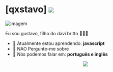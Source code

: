 # [qxstavo] <img src="https://encrypted-tbn0.gstatic.com/images?q=tbn:ANd9GcTJCSgdwKFwzJbKfAwpsjgiv31UlHNvcSsAzw&s">

![imagem](https://25.media.tumblr.com/034cbde93ca43ccaf7acd7e4232eeccf/tumblr_msieuuvps91sgkj5wo1_500.gif)

Eu sou gustavo, filho do davi britto 👨🏻‍💻 

- 🚀 Atualmente estou aprendendo: <strong>javascript</strong> 
- 💬 NAO Pergunte-me sobre
- 📣 Nós podemos falar em: <strong>português e inglês</strong>

<div align="center">

  <a href="#" alt="Gmail">
    <img src="https://img.shields.io/badge/-Gmail-FF0000?style=flat-square&labelColor=FF0000&logo=gmail&logoColor=white&link=gustavovanderley2008@gmail.com"/></a>

</div>
